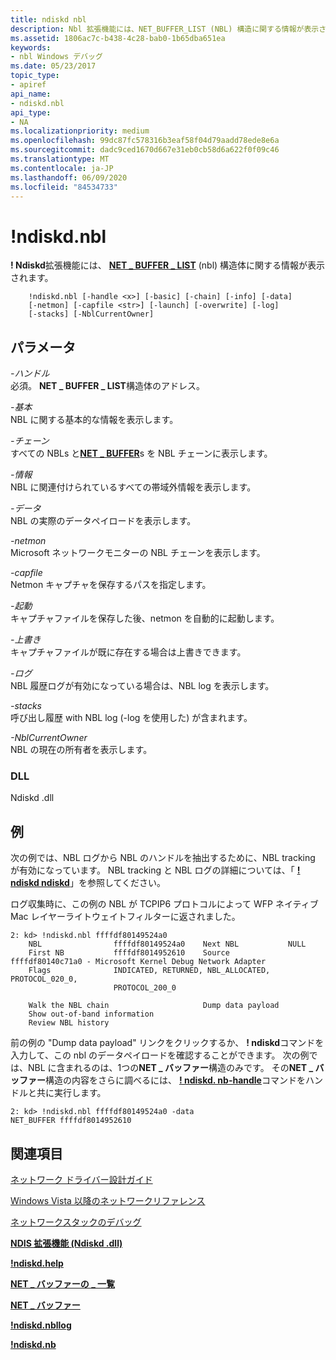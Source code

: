 ```yaml
---
title: ndiskd nbl
description: Nbl 拡張機能には、NET_BUFFER_LIST (NBL) 構造に関する情報が表示されます。
ms.assetid: 1806ac7c-b438-4c28-bab0-1b65dba651ea
keywords:
- nbl Windows デバッグ
ms.date: 05/23/2017
topic_type:
- apiref
api_name:
- ndiskd.nbl
api_type:
- NA
ms.localizationpriority: medium
ms.openlocfilehash: 99dc87fc578316b3eaf58f04d79aadd78ede8e6a
ms.sourcegitcommit: dadc9ced1670d667e31eb0cb58d6a622f0f09c46
ms.translationtype: MT
ms.contentlocale: ja-JP
ms.lasthandoff: 06/09/2020
ms.locfileid: "84534733"
---
```

# <a name="ndiskdnbl"></a>!ndiskd.nbl


**! Ndiskd**拡張機能には、 [**NET \_ BUFFER \_ LIST**](https://docs.microsoft.com/windows-hardware/drivers/network/net-buffer-list-structure) (nbl) 構造体に関する情報が表示されます。

```console
    !ndiskd.nbl [-handle <x>] [-basic] [-chain] [-info] [-data] 
    [-netmon] [-capfile <str>] [-launch] [-overwrite] [-log]
    [-stacks] [-NblCurrentOwner]
```

## <a name="span-idparametersspanspan-idparametersspanspan-idparametersspanparameters"></a><span id="Parameters"></span><span id="parameters"></span><span id="PARAMETERS"></span>パラメータ


<span id="_______-handle______"></span><span id="_______-HANDLE______"></span>*-ハンドル*   
必須。 **NET \_ BUFFER \_ LIST**構造体のアドレス。

<span id="_______-basic______"></span><span id="_______-BASIC______"></span>*-基本*   
NBL に関する基本的な情報を表示します。

<span id="_______-chain______"></span><span id="_______-CHAIN______"></span>*-チェーン*   
すべての NBLs と[**NET \_ BUFFER**](https://docs.microsoft.com/windows-hardware/drivers/network/net-buffer-structure)s を NBL チェーンに表示します。

<span id="_______-info______"></span><span id="_______-INFO______"></span>*-情報*   
NBL に関連付けられているすべての帯域外情報を表示します。

<span id="_______-data______"></span><span id="_______-DATA______"></span>*-データ*   
NBL の実際のデータペイロードを表示します。

<span id="_______-netmon______"></span><span id="_______-NETMON______"></span>*-netmon*   
Microsoft ネットワークモニターの NBL チェーンを表示します。

<span id="_______-capfile______"></span><span id="_______-CAPFILE______"></span>*-capfile*   
Netmon キャプチャを保存するパスを指定します。

<span id="_______-launch______"></span><span id="_______-LAUNCH______"></span>*-起動*   
キャプチャファイルを保存した後、netmon を自動的に起動します。

<span id="_______-overwrite______"></span><span id="_______-OVERWRITE______"></span>*-上書き*   
キャプチャファイルが既に存在する場合は上書きできます。

<span id="_______-log______"></span><span id="_______-LOG______"></span>*-ログ*   
NBL 履歴ログが有効になっている場合は、NBL log を表示します。

<span id="_______-stacks______"></span><span id="_______-STACKS______"></span>*-stacks*   
呼び出し履歴 with NBL log (-log を使用した) が含まれます。

<span id="_______-NblCurrentOwner______"></span><span id="_______-nblcurrentowner______"></span><span id="_______-NBLCURRENTOWNER______"></span>*-NblCurrentOwner*   
NBL の現在の所有者を表示します。

### <a name="span-iddllspanspan-iddllspandll"></a><span id="DLL"></span><span id="dll"></span>DLL

Ndiskd .dll

<a name="examples"></a>例
--------

次の例では、NBL ログから NBL のハンドルを抽出するために、NBL tracking が有効になっています。 NBL tracking と NBL ログの詳細については、「 [**! ndiskd ndiskd**](-ndiskd-nbllog.md)」を参照してください。

ログ収集時に、この例の NBL が TCPIP6 プロトコルによって WFP ネイティブ Mac レイヤーライトウェイトフィルターに返されました。

```console
2: kd> !ndiskd.nbl ffffdf80149524a0
    NBL                ffffdf80149524a0    Next NBL           NULL
    First NB           ffffdf8014952610    Source             ffffdf80140c71a0 - Microsoft Kernel Debug Network Adapter
    Flags              INDICATED, RETURNED, NBL_ALLOCATED, PROTOCOL_020_0,
                       PROTOCOL_200_0

    Walk the NBL chain                     Dump data payload
    Show out-of-band information
    Review NBL history
```

前の例の "Dump data payload" リンクをクリックするか、 **! ndiskd**コマンドを入力して、この nbl のデータペイロードを確認することができます。 次の例では、NBL に含まれるのは、1つの**NET \_ バッファー**構造のみです。 その**NET \_ バッファー**構造の内容をさらに調べるには、 [**! ndiskd. nb-handle**](-ndiskd-nb.md)コマンドをハンドルと共に実行します。

```console
2: kd> !ndiskd.nbl ffffdf80149524a0 -data
NET_BUFFER ffffdf8014952610
```

## <a name="span-idsee_alsospansee-also"></a><span id="see_also"></span>関連項目


[ネットワーク ドライバー設計ガイド](https://docs.microsoft.com/windows-hardware/drivers/network/index)

[Windows Vista 以降のネットワークリファレンス](https://docs.microsoft.com/windows-hardware/drivers/ddi/_netvista/)

[ネットワークスタックのデバッグ](https://channel9.msdn.com/Shows/Defrag-Tools/Defrag-Tools-175-Debugging-the-Network-Stack)

[**NDIS 拡張機能 (Ndiskd .dll)**](ndis-extensions--ndiskd-dll-.md)

[**!ndiskd.help**](-ndiskd-help.md)

[**NET \_ バッファーの \_ 一覧**](https://docs.microsoft.com/windows-hardware/drivers/network/net-buffer-list-structure)

[**NET \_ バッファー**](https://docs.microsoft.com/windows-hardware/drivers/network/net-buffer-structure)

[**!ndiskd.nbllog**](-ndiskd-nbllog.md)

[**!ndiskd.nb**](-ndiskd-nb.md)

 

 







